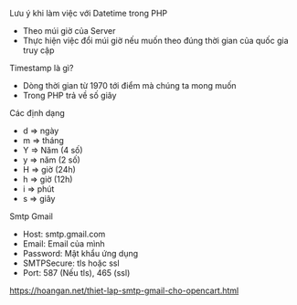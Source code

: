 Lưu ý khi làm việc với Datetime trong PHP
- Theo múi giờ của Server
- Thực hiện việc đổi múi giờ nếu muốn theo đúng thời gian của quốc gia truy cập

Timestamp là gì? 

- Dòng thời gian từ 1970 tới điểm mà chúng ta mong muốn
- Trong PHP trả về số giây

Các định dạng

- d => ngày
- m => tháng
- Y => Năm (4 số)
- y => năm (2 số)
- H => giờ (24h)
- h => giờ (12h)
- i => phút
- s => giây

Smtp Gmail

- Host: smtp.gmail.com
- Email: Email của mình
- Password: Mật khẩu ứng dụng
- SMTPSecure: tls hoặc ssl
- Port: 587 (Nếu tls), 465 (ssl)

https://hoangan.net/thiet-lap-smtp-gmail-cho-opencart.html